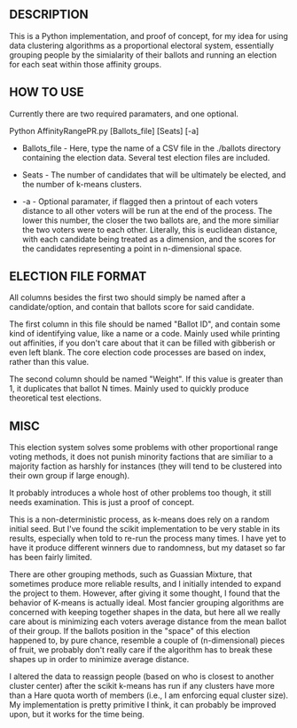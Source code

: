 

## DESCRIPTION

This is a Python implementation, and proof of concept, for my idea for using data clustering algorithms as a proportional electoral system, essentially grouping people by the simialarity of their ballots and running an election for each seat within those affinity groups. 

## HOW TO USE

Currently there are two required paramaters, and one optional.

Python AffinityRangePR.py [Ballots_file] [Seats] [-a]

* Ballots_file - Here, type the name of a CSV file in the ./ballots directory containing the election data. Several test election files are included.

* Seats - The number of candidates that will be ultimately be elected, and the number of k-means clusters.

* -a - Optional paramater, if flagged then a printout of each voters distance to all other voters will be run at the end of the process. The lower this number, the closer the two ballots are, and the more similiar the two voters were to each other. Literally, this is euclidean distance, with each candidate being treated as a dimension, and the scores for the candidates representing a point in n-dimensional space.

## ELECTION FILE FORMAT

All columns besides the first two should simply be named after a candidate/option, and contain that ballots score for said candidate.

The first column in this file should be named "Ballot ID", and contain some kind of identifying value, like a name or a code. Mainly used while printing out affinities, if you don't care about that it can be filled with gibberish or even left blank. The core election code processes are based on index, rather than this value.

The second column should be named "Weight". If this value is greater than 1, it duplicates that ballot N times. Mainly used to quickly produce theoretical test elections.

## MISC

This election system solves some problems with other proportional range voting methods, it does not punish minority factions that are similiar to a majority faction as harshly for instances (they will tend to be clustered into their own group if large enough). 

It probably introduces a whole host of other problems too though, it still needs examination. This is just a proof of concept.

This is a non-deterministic process, as k-means does rely on a random initial seed. But I've found the scikit implementation to be very stable in its results, especially when told to re-run the process many times. I have yet to have it produce different winners due to randomness, but my dataset so far has been fairly limited.

There are other grouping methods, such as Guassian Mixture, that sometimes produce more reliable results, and I initially intended to expand the project to them. However, after giving it some thought, I found that the behavior of K-means is actually ideal. Most fancier grouping algorithms are concerned with keeping together shapes in the data, but here all we really care about is minimizing each voters average distance from the mean ballot of their group. If the ballots position in the "space" of this election happened to, by pure chance, resemble a couple of (n-dimensional) pieces of fruit, we probably don't really care if the algorithm has to break these shapes up in order to minimize average distance.

I altered the data to reassign people (based on who is closest to another cluster center) after the scikit k-means has run if any clusters have more than a Hare quota worth of members (i.e., I am enforcing equal cluster size). My implementation is pretty primitive I think, it can probably be improved upon, but it works for the time being.
